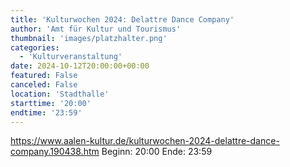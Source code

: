 ```yaml
---
title: 'Kulturwochen 2024: Delattre Dance Company'
author: 'Amt für Kultur und Tourismus'
thumbnail: 'images/platzhalter.png'
categories:
  - 'Kulturveranstaltung'
date: 2024-10-12T20:00:00+00:00
featured: False
canceled: False
location: 'Stadthalle'
starttime: '20:00'
endtime: '23:59'
---
```

https://www.aalen-kultur.de/kulturwochen-2024-delattre-dance-company.190438.htm
Beginn: 20:00
 Ende: 23:59